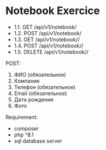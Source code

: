 # Notebook Exercice

-   1.1. GET /api/v1/notebook/
-   1.2. POST /api/v1/notebook/
-   1.3. GET /api/v1/notebook/<id>/
-   1.4. POST /api/v1/notebook/<id>/
-   1.5. DELETE /api/v1/notebook/<id>/

POST:

1. ФИО (обязательное)
2. Компания
3. Телефон (обязательное)
4. Email (обязательное)
5. Дата рождения
6. Фото

Requirement:

-   composer
-   php ^8.1
-   sql database server
